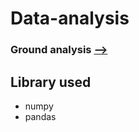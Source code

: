 # Data-analysis 
###  Ground analysis [-->](https://github.com/ganeshpython/Data-analysis/blob/main/ipl%20ground%20analysis.ipynb)
 
## Library used 
- numpy 
- pandas
